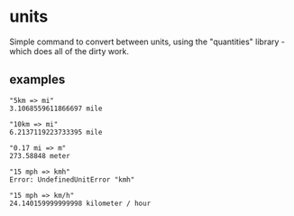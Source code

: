 # units

Simple command to convert between units, using the "quantities" library - which does all of the dirty work.

## examples

```
"5km => mi"
3.1068559611866697 mile

"10km => mi"
6.2137119223733395 mile

"0.17 mi => m"
273.58848 meter

"15 mph => kmh"
Error: UndefinedUnitError "kmh"

"15 mph => km/h"
24.140159999999998 kilometer / hour
```
